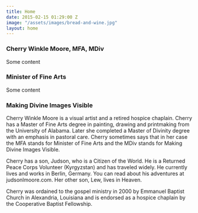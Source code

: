 ```yaml
---
title: Home
date: 2015-02-15 01:29:00 Z
image: "/assets/images/bread-and-wine.jpg"
layout: home
---
```


### Cherry Winkle Moore, MFA, MDiv

Some content

### Minister of Fine Arts

Some content

### Making Divine Images Visible

Cherry Winkle Moore is a visual artist and a retired hospice chaplain. Cherry has a Master of Fine Arts degree in painting, drawing and printmaking from the University of Alabama. Later she completed a Master of Divinity degree with an emphasis in pastoral care. Cherry sometimes says that in her case the MFA stands for Minister of Fine Arts and the MDiv stands for Making Divine Images Visible.

Cherry has a son, Judson, who is a Citizen of the World. He is a Returned Peace Corps Volunteer (Kyrgyzstan) and has traveled widely. He currently lives and works in Berlin, Germany. You can read about his adventures at judsonlmoore.com. Her other son, Lew, lives in Heaven.

Cherry was ordained to the gospel ministry in 2000 by Emmanuel Baptist Church in Alexandria, Louisiana and is endorsed as a hospice chaplain by the Cooperative Baptist Fellowship.

